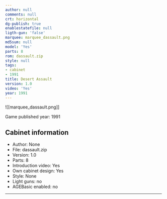 ```yaml
---
author: null
comments: null
crt: horizontal
dg-publish: true
enablestatefile: null
ligth-gun: 'false'
marquee: marquee_dassault.png
md5sum: null
model: 'Yes'
parts: 8
rom: dassault.zip
style: null
tags:
- cabinet
- 1991
title: Desert Assault
version: 1.0
video: 'Yes'
year: 1991
---
```


![[marquee_dassault.png]]

Game published year: 1991

## Cabinet information

- Author: None
- File: dassault.zip
- Version: 1.0
- Parts: 8
- Introduction video: Yes
- Own cabinet design: Yes
- Style: None
- Light guns: no
- AGEBasic enabled: no

---
